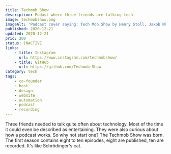 ```yaml
---
title: Techmob Show
description: Podast where three friends are talking tech.
image: techmobshow.png
imageAlt: 'Podcast cover saying: Tech Mob Show by Henry Stoll, Jakob Möller and Luka Harambasic'
published: 2020-12-21
updated: 2020-12-21
prio: 200
status: INACTIVE
links:
    - title: Instagram
      url: https://www.instagram.com/techmobshow/
    - title: GitHub
      url: https://github.com/Techmob-Show
category: tech
tags:
    - co-founder
    - host
    - design
    - website
    - automation
    - podcast
    - recording
---
```


Three friends needed to talk quite often about technology. Most of the time it could even be described as entertaining. They were also curious about how a podcast works. So why not start one? The Techmob Show was born. The first season contains eight to ten episodes, eight are published, ten are recorded. It's like Schrödinger's cat.
